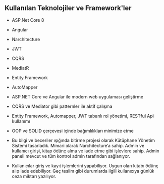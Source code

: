 ## Kullanılan Teknolojiler ve Framework'ler

- ASP.Net Core 8  
- Angular  
- Narchitecture  
- JWT  
- CQRS  
- MediatR  
- Entity Framework  
- AutoMapper  


- ASP.NET Core ve Angular ile modern web uygulaması geliştirme 
- CQRS ve Mediator gibi patternler ile aktif çalışma
- Entity Framework, Automapper, JWT tabanlı rol yönetimi, RESTful Api kullanımı 
- OOP ve SOLID çerçevesi içinde bağımlılıkları minimize etme
- Bu bilgi ve beceriler ışığında bitirme projesi olarak Kütüphane Yönetim Sistemi tasarladık. 
  Mimari olarak Narchitecture’a sahip. Admin ve kullanıcı girişi, kitap ödünç alma ve iade etme 
  gibi işlevlere sahip. Admin paneli mevcut ve tüm kontrol admin tarafından sağlanıyor. 
- Kullanıcılar giriş ve kayıt işlemlerini yapabiliyor. Uygun olan kitabı ödünç alıp iade edebiliyor. 
  Geç teslim gibi durumlarda ilgili kullanıcıya günlük ceza miktarı yazılıyor.
